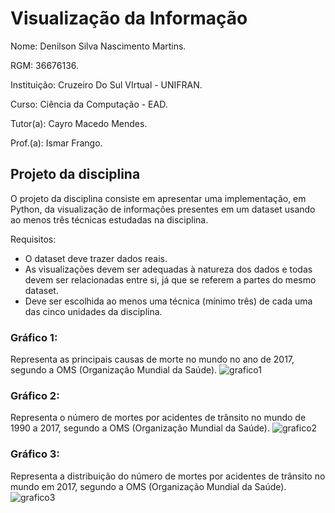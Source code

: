 # Visualização da Informação

 Nome:  Denilson Silva Nascimento Martins.

 RGM: 36676136.
 
 Instituição: Cruzeiro Do Sul VIrtual - UNIFRAN.
 
 Curso: Ciência da Computação - EAD.
 
 Tutor(a): Cayro Macedo Mendes.
 
 Prof.(a): Ismar Frango.
 

## Projeto da disciplina

O projeto da disciplina consiste em apresentar uma implementação, em Python, da visualização de informações presentes em um dataset usando ao menos três técnicas estudadas na disciplina.

Requisitos:
*   O dataset deve trazer dados reais.
*   As visualizações devem ser adequadas à natureza dos dados e todas devem ser relacionadas entre si, já que se referem a partes do mesmo dataset.
*   Deve ser escolhida ao menos uma técnica (mínimo três) de cada uma das cinco unidades da disciplina.

### Gráfico 1:
  Representa as principais causas de morte no mundo no ano de 2017, segundo a OMS (Organização Mundial da Saúde).
![grafico1](https://github.com/DenCarForever/Visualizacao-Da-Informacao/blob/main/renders/grafico1.png)

### Gráfico 2:
  Representa o número de mortes por acidentes de trânsito no mundo de 1990 a 2017, segundo a OMS (Organização Mundial da Saúde).
![grafico2](https://github.com/DenCarForever/Visualizacao-Da-Informacao/blob/main/renders/grafico2.png)

### Gráfico 3:
  Representa a distribuição do número de mortes por acidentes de trânsito no mundo em 2017, segundo a OMS (Organização Mundial da Saúde).
![grafico3](https://github.com/DenCarForever/Visualizacao-Da-Informacao/blob/main/renders/grafico3.png)
